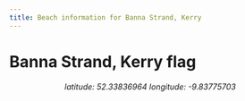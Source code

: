 ```yaml
---
title: Beach information for Banna Strand, Kerry
---
```

# Banna Strand, Kerry <span class="material-icons" color="blue">flag</span>

<div align="center"><i>latitude: 52.33836964 longitude: -9.83775703</i></div>